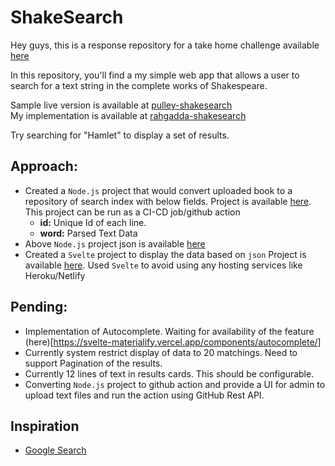 # ShakeSearch

Hey guys, this is a response repository for a take home challenge available [here](https://github.com/ProlificLabs/shakesearch)

In this repository, you'll find a my simple web app that allows a user to search for a text string in the complete works of Shakespeare.

Sample live version is available at [pulley-shakesearch](https://pulley-shakesearch.herokuapp.com/)   
My implementation is available at [rahgadda-shakesearch](https://rahgadda.github.io/shakesearch/)   

Try searching for "Hamlet" to display a set of results.

## Approach:
- Created a `Node.js` project that would convert uploaded book to a repository of search index with below fields. 
  Project is available [here](scanbooks). This project can be run as a CI-CD job/github action
  - **id:** Unique Id of each line.
  - **word:** Parsed Text Data
- Above `Node.js` project json is available [here](book-index-json/completeworks1.json)
- Created a `Svelte` project to display the data based on `json`
  Project is available [here](search). Used `Svelte` to avoid using any hosting services like Heroku/Netlify 

## Pending:
- Implementation of Autocomplete. Waiting for availability of the feature (here)[https://svelte-materialify.vercel.app/components/autocomplete/]
- Currently system restrict display of data to 20 matchings. Need to support Pagination of the results.
- Currently 12 lines of text in results cards. This should be configurable. 
- Converting `Node.js` project to github action and provide a UI for admin to upload text files and run the action using GitHub Rest API.

## Inspiration
- [Google Search](https://www.youtube.com/watch?v=tFq6Q_muwG0)
